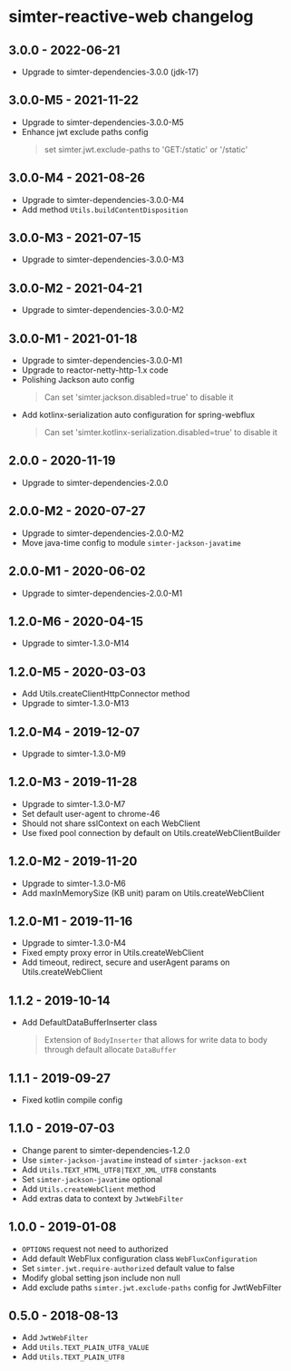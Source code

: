 # simter-reactive-web changelog

## 3.0.0 - 2022-06-21

- Upgrade to simter-dependencies-3.0.0 (jdk-17)

## 3.0.0-M5 - 2021-11-22

- Upgrade to simter-dependencies-3.0.0-M5
- Enhance jwt exclude paths config
    > set simter.jwt.exclude-paths to 'GET:/static' or '/static'

## 3.0.0-M4 - 2021-08-26

- Upgrade to simter-dependencies-3.0.0-M4
- Add method `Utils.buildContentDisposition`

## 3.0.0-M3 - 2021-07-15

- Upgrade to simter-dependencies-3.0.0-M3

## 3.0.0-M2 - 2021-04-21

- Upgrade to simter-dependencies-3.0.0-M2

## 3.0.0-M1 - 2021-01-18

- Upgrade to simter-dependencies-3.0.0-M1
- Upgrade to reactor-netty-http-1.x code
- Polishing Jackson auto config
    > Can set 'simter.jackson.disabled=true' to disable it
- Add kotlinx-serialization auto configuration for spring-webflux
    > Can set 'simter.kotlinx-serialization.disabled=true' to disable it

## 2.0.0 - 2020-11-19

- Upgrade to simter-dependencies-2.0.0

## 2.0.0-M2 - 2020-07-27

- Upgrade to simter-dependencies-2.0.0-M2
- Move java-time config to module `simter-jackson-javatime`

## 2.0.0-M1 - 2020-06-02

- Upgrade to simter-dependencies-2.0.0-M1

## 1.2.0-M6 - 2020-04-15

- Upgrade to simter-1.3.0-M14

## 1.2.0-M5 - 2020-03-03

- Add Utils.createClientHttpConnector method
- Upgrade to simter-1.3.0-M13

## 1.2.0-M4 - 2019-12-07

- Upgrade to simter-1.3.0-M9

## 1.2.0-M3 - 2019-11-28

- Upgrade to simter-1.3.0-M7
- Set default user-agent to chrome-46
- Should not share sslContext on each WebClient
- Use fixed pool connection by default on Utils.createWebClientBuilder

## 1.2.0-M2 - 2019-11-20

- Upgrade to simter-1.3.0-M6
- Add maxInMemorySize (KB unit) param on Utils.createWebClient

## 1.2.0-M1 - 2019-11-16

- Upgrade to simter-1.3.0-M4
- Fixed empty proxy error in Utils.createWebClient
- Add timeout, redirect, secure and userAgent params on Utils.createWebClient

## 1.1.2 - 2019-10-14

- Add DefaultDataBufferInserter class
    > Extension of `BodyInserter` that allows for write data to body through default allocate `DataBuffer`

## 1.1.1 - 2019-09-27

- Fixed kotlin compile config

## 1.1.0 - 2019-07-03

- Change parent to simter-dependencies-1.2.0
- Use `simter-jackson-javatime` instead of `simter-jackson-ext`
- Add `Utils.TEXT_HTML_UTF8|TEXT_XML_UTF8` constants
- Set `simter-jackson-javatime` optional
- Add `Utils.createWebClient` method
- Add extras data to context by `JwtWebFilter`

## 1.0.0 - 2019-01-08

- `OPTIONS` request not need to authorized
- Add default WebFlux configuration class `WebFluxConfiguration`
- Set `simter.jwt.require-authorized` default value to false
- Modify global setting json include non null
- Add exclude paths `simter.jwt.exclude-paths` config for JwtWebFilter

## 0.5.0 - 2018-08-13

- Add `JwtWebFilter`
- Add `Utils.TEXT_PLAIN_UTF8_VALUE`
- Add `Utils.TEXT_PLAIN_UTF8`